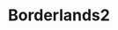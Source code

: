 ---
title: Borderlands2
crosslinks:
- Borderlands
- youtubefactsbot
- youtubot
- u_imguralbumbot
- anti_gif_bot
- PandoranRedCross
- livven
- BorderlandsPreSequel
- MassdropBot
- Diablofunny
- tmsbmeta
- coopplay
- john_yukis_bots
- pcmasterrace
- buildapc
- alotabot
- Justrolledintotheshop
- moxxigonewild
- SuicideWatch
- PCMasterRace
---